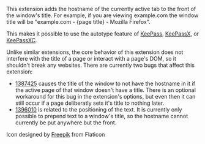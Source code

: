 This extension adds the hostname of the currently active tab to the front of the window's title.  For example, if you are viewing example.com the window title will be "example.com - {page title} - Mozilla Firefox".

This makes it possible to use the autotype feature of [KeePass](https://keepass.info/), [KeePassX](https://www.keepassx.org/), or [KeePassXC](https://keepassxc.org/).

Unlike similar extensions, the core behavior of this extension does not interfere with the title of a page or interact with a page's DOM, so it shouldn't break any websites.  There are currently two bugs that affect this extension:

* [1387425](https://bugzilla.mozilla.org/show_bug.cgi?id=1387425) causes the title of the window to not have the hostname in it if the active page of that window doesn't have a title.  There is an optional workaround for this bug in the extension's options, but even then it can still occur if a page deliberatly sets it's title to nothing later.
* [1396010](https://bugzilla.mozilla.org/show_bug.cgi?id=1396010) is related to the positioning of the text.  It is currently only possible to prepend text to a window's title, so the hostname cannot currently be put anywhere but the front.

Icon designed by [Freepik](https://www.flaticon.com/free-icon/domain-registration_268983) from Flaticon
